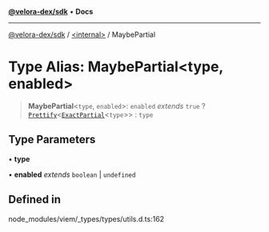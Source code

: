 [**@velora-dex/sdk**](../../README.md) • **Docs**

***

[@velora-dex/sdk](../../globals.md) / [\<internal\>](../README.md) / MaybePartial

# Type Alias: MaybePartial\<type, enabled\>

> **MaybePartial**\<`type`, `enabled`\>: `enabled` *extends* `true` ? [`Prettify`](Prettify.md)\<[`ExactPartial`](ExactPartial.md)\<`type`\>\> : `type`

## Type Parameters

• **type**

• **enabled** *extends* `boolean` \| `undefined`

## Defined in

node\_modules/viem/\_types/types/utils.d.ts:162
